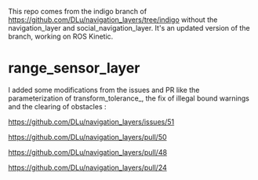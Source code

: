 This repo comes from the indigo branch of https://github.com/DLu/navigation_layers/tree/indigo without the navigation_layer and social_navigation_layer.
It's an updated version of the branch, working on ROS Kinetic.

# range_sensor_layer

I added some modifications from the issues and PR like the parameterization of transform_tolerance_, the fix of illegal bound warnings and the clearing of obstacles :

https://github.com/DLu/navigation_layers/issues/51

https://github.com/DLu/navigation_layers/pull/50

https://github.com/DLu/navigation_layers/pull/48

https://github.com/DLu/navigation_layers/pull/24
